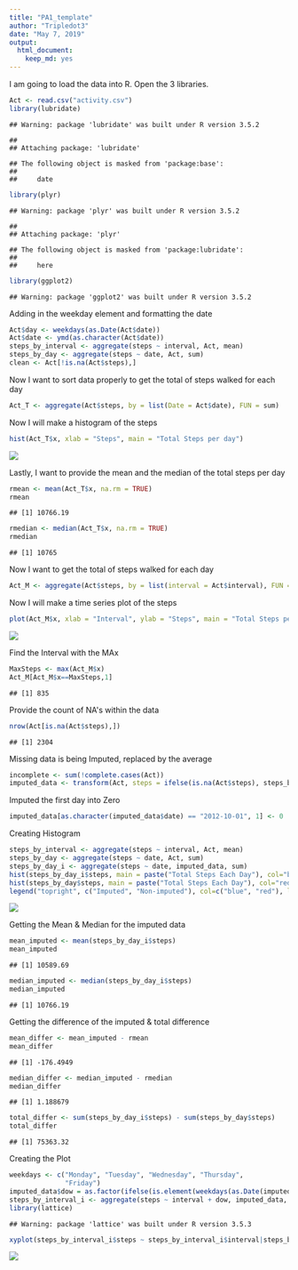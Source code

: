 ```yaml
---
title: "PA1_template"
author: "Tripledot3"
date: "May 7, 2019"
output: 
  html_document: 
    keep_md: yes
---
```

I am going to load the data into R. Open the 3 libraries.

```r
Act <- read.csv("activity.csv")
library(lubridate)
```

```
## Warning: package 'lubridate' was built under R version 3.5.2
```

```
## 
## Attaching package: 'lubridate'
```

```
## The following object is masked from 'package:base':
## 
##     date
```

```r
library(plyr)
```

```
## Warning: package 'plyr' was built under R version 3.5.2
```

```
## 
## Attaching package: 'plyr'
```

```
## The following object is masked from 'package:lubridate':
## 
##     here
```

```r
library(ggplot2)
```

```
## Warning: package 'ggplot2' was built under R version 3.5.2
```
Adding in the weekday element and formatting the date

```r
Act$day <- weekdays(as.Date(Act$date))
Act$date <- ymd(as.character(Act$date))
steps_by_interval <- aggregate(steps ~ interval, Act, mean)
steps_by_day <- aggregate(steps ~ date, Act, sum)
clean <- Act[!is.na(Act$steps),]
```

Now I want to sort data properly to get the total of steps walked for each day


```r
Act_T <- aggregate(Act$steps, by = list(Date = Act$date), FUN = sum)
```

Now I will make a histogram of the steps


```r
hist(Act_T$x, xlab = "Steps", main = "Total Steps per day")
```

![](PA1_template_files/figure-html/unnamed-chunk-4-1.png)<!-- -->



Lastly, I want to provide the mean and the median of the total steps per day


```r
rmean <- mean(Act_T$x, na.rm = TRUE)
rmean 
```

```
## [1] 10766.19
```

```r
rmedian <- median(Act_T$x, na.rm = TRUE)
rmedian
```

```
## [1] 10765
```

Now I want to get the total of steps walked for each day


```r
Act_M <- aggregate(Act$steps, by = list(interval = Act$interval), FUN = mean,  na.rm = TRUE)
```

Now I will make a  time series plot of the steps


```r
plot(Act_M$x, xlab = "Interval", ylab = "Steps", main = "Total Steps per day", type = "l")
```

![](PA1_template_files/figure-html/unnamed-chunk-7-1.png)<!-- -->
 
 Find the Interval with the MAx
 

```r
MaxSteps <- max(Act_M$x)
Act_M[Act_M$x==MaxSteps,1]
```

```
## [1] 835
```
Provide the count of NA's within the data


```r
nrow(Act[is.na(Act$steps),])
```

```
## [1] 2304
```
Missing data is being Imputed, replaced by the average

```r
incomplete <- sum(!complete.cases(Act))
imputed_data <- transform(Act, steps = ifelse(is.na(Act$steps), steps_by_interval$steps[match(Act$interval, steps_by_interval$interval)], Act$steps))
```
Imputed the first day into Zero

```r
imputed_data[as.character(imputed_data$date) == "2012-10-01", 1] <- 0
```
Creating Histogram

```r
steps_by_interval <- aggregate(steps ~ interval, Act, mean)
steps_by_day <- aggregate(steps ~ date, Act, sum)
steps_by_day_i <- aggregate(steps ~ date, imputed_data, sum)
hist(steps_by_day_i$steps, main = paste("Total Steps Each Day"), col="blue", xlab="Number of Steps")
hist(steps_by_day$steps, main = paste("Total Steps Each Day"), col="red", xlab="Number of Steps", add=T)
legend("topright", c("Imputed", "Non-imputed"), col=c("blue", "red"), lwd=10)
```

![](PA1_template_files/figure-html/unnamed-chunk-12-1.png)<!-- -->


Getting the Mean & Median for the imputed data

```r
mean_imputed <- mean(steps_by_day_i$steps)
mean_imputed
```

```
## [1] 10589.69
```

```r
median_imputed <- median(steps_by_day_i$steps)
median_imputed 
```

```
## [1] 10766.19
```



Getting the difference of the imputed & total difference

```r
mean_differ <- mean_imputed - rmean
mean_differ
```

```
## [1] -176.4949
```

```r
median_differ <- median_imputed - rmedian
median_differ
```

```
## [1] 1.188679
```

```r
total_differ <- sum(steps_by_day_i$steps) - sum(steps_by_day$steps)
total_differ
```

```
## [1] 75363.32
```
Creating the Plot

```r
weekdays <- c("Monday", "Tuesday", "Wednesday", "Thursday", 
              "Friday")
imputed_data$dow = as.factor(ifelse(is.element(weekdays(as.Date(imputed_data$date)),weekdays), "Weekday", "Weekend"))
steps_by_interval_i <- aggregate(steps ~ interval + dow, imputed_data, mean)
library(lattice)
```

```
## Warning: package 'lattice' was built under R version 3.5.3
```

```r
xyplot(steps_by_interval_i$steps ~ steps_by_interval_i$interval|steps_by_interval_i$dow, main="Average Steps per Day by Interval",xlab="Interval", ylab="Steps",layout=c(1,2), type="l")
```

![](PA1_template_files/figure-html/unnamed-chunk-15-1.png)<!-- -->
